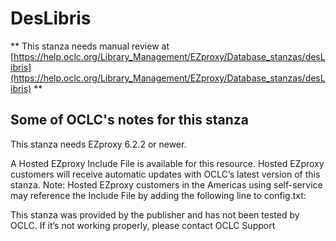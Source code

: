 # DesLibris
** This stanza needs manual review at [https://help.oclc.org/Library_Management/EZproxy/Database_stanzas/desLibris](https://help.oclc.org/Library_Management/EZproxy/Database_stanzas/desLibris) **

## Some of OCLC's notes for this stanza

This stanza needs EZproxy 6.2.2 or newer.

A Hosted EZproxy Include File is available for this resource. Hosted EZproxy customers will receive automatic updates with OCLC&rsquo;s latest version of this stanza. Note: Hosted EZproxy customers in the Americas using self-service may reference the Include File by adding the following line to config.txt:

This stanza was provided by the publisher and has not been tested by OCLC. If it&rsquo;s not working properly, please contact OCLC Support

&nbsp;
